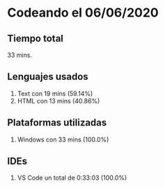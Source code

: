 # Codeando el 06/06/2020

## Tiempo total
33 mins.

## Lenguajes usados
1. Text con 19 mins (59.14%)
1. HTML con 13 mins (40.86%)

## Plataformas utilizadas
1. Windows con 33 mins (100.0%)

## IDEs
1. VS Code un total de 0:33:03 (100.0%)
